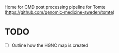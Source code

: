 Home for CMD post processing pipeline for Tomte (https://github.com/genomic-medicine-sweden/tomte)

# TODO

-  [ ] Outline how the HGNC map is created
